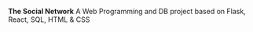 <strong>The Social Network</strong>
A Web Programming and DB project based on Flask, React, SQL, HTML & CSS
